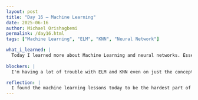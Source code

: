 ```yaml
---
layout: post
title: "Day 16 – Machine Learning"
date: 2025-06-16
author: Michael Orishagbemi
permalink: /day16.html
tags: ["Machine Learning", "ELM", "KNN", "Neural Network"]

what_i_learned: |
  Today I learned more about Machine Learning and neural networks. Essentially the are both concepts of higher thinking in computers, machine learning is the use of algorithms to make machines rely less on instructions to solve problems and neural networks are basically nodes that mimick the biological learning of humans for machines. Today I went through two neural network methods, ELM (Extreme Learning Machine) and KNN (K-Nearest Neighbors). ELM is a network that is often used for classification and regression tasks while KNN is a learning-algorithm that uses predictions by comparing new data to stored data.
 
blockers: |
  I'm having a lot of trouble with ELM and KNN even on just the conceptual level. The difficulty of applying my own datasets to it is probably the toughest thing I've done in this program.

reflection: |
  I found the machine learning lessons today to be the hardest part of the research program so far. First off the syntax is overwhelming, compared to what I worked with before its hard for me to perceive what's going on in the code. This is coupled with the fact that a lot of new concepts/concepts I'm not really confident on are being introduced. Things like new libraries, splitting the data, scaling the output size, and the confusion matrix all just add to me not understanding what's going on. 
---
```


